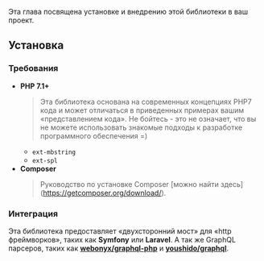 Эта глава посвящена установке и внедрению этой библиотеки в ваш проект.

## Установка

### Требования

- **PHP 7.1+**
    > Эта библиотека основана на современных концепциях PHP7 кода и может
        отличаться в приведенных примерах вашим «представлением кода».
        Не бойтесь - это не означает, что вы не можете использовать знакомые подходы
        к разработке программного обеспечения =)
    - `ext-mbstring`
    - `ext-spl` 
- **Composer**
    > Руководство по установке Composer [можно найти здесь] (https://getcomposer.org/download/).
    
### Интеграция

Эта библиотека предоставляет «двухсторонний мост» для «http фреймворков», таких как
**Symfony** или **Laravel**. А так же GraphQL парсеров, таких как
**[webonyx/graphql-php](https://github.com/webonyx/graphql-php#fields)** и
**[youshido/graphql](https://github.com/Youshido/GraphQL)**.

